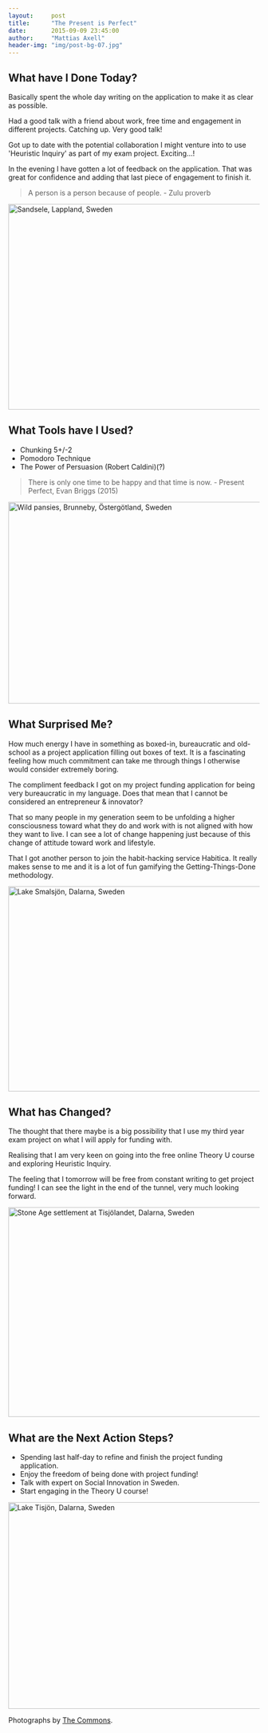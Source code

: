 ```yaml
---
layout:     post
title:      "The Present is Perfect"
date:       2015-09-09 23:45:00
author:     "Mattias Axell"
header-img: "img/post-bg-07.jpg"
---
```


<h2 class="section-heading">What have I Done Today?</h2>

<p>Basically spent the whole day writing on the application to make it as clear as possible.</p>

<p>Had a good talk with a friend about work, free time and engagement in different projects. Catching up. Very good talk!</p>

<p>Got up to date with the potential collaboration I might venture into to use 'Heuristic Inquiry' as part of my exam project. Exciting...!</p>

<p>In the evening I have gotten a lot of feedback on the application. That was great for confidence and adding that last piece of engagement to finish it.</p>

<blockquote>A person is a person because of people. - Zulu proverb</blockquote>

<a data-flickr-embed="true"  href="https://www.flickr.com/photos/swedish_heritage_board/14141044769/in/photolist-nxAxWH-woXQW9-x4mWNG-vvufWc-dNTbxp-odCoNz-sohkoF-odaFXi-x4uZki-xt6gTV-wmj2eF-owoaZe-wp7TDK-g6cb4Z-x4n43J-xhWFX4-xhZeMn-otT914-xo9RvY-xdQJ9A-tDC67e-whAHUb-xeC7ac-oyamM8-t3EbRV-xiDJ2Y-yikSJV-ourHXC-xCher8-o94tVC-xrGQoC-xkczDw-xqekCp-wp8JTr-x4uYC6-xhJ1pv-xhfo2D-wjXWoW-wZGQEd-wjXvzg-owk3Rc-owSQSr-xMrEdW-xfNgG9-wZqLY7-wZrzPb-xaRGFE-ow6mDm-wkiwjJ-wZpgTJ" title="Sandsele, Lappland, Sweden"><img src="https://farm6.staticflickr.com/5079/14141044769_e3e41123e2_z.jpg" width="640" height="412" alt="Sandsele, Lappland, Sweden"></a><script async src="//embedr.flickr.com/assets/client-code.js" charset="utf-8"></script>

<h2 class="section-heading">What Tools have I Used?</h2>

- Chunking 5+/-2
- Pomodoro Technique
- The Power of Persuasion (Robert Caldini)(?)

<blockquote>There is only one time to be happy and that time is now. - Present Perfect, Evan Briggs (2015)</blockquote>

<a data-flickr-embed="true"  href="https://www.flickr.com/photos/swedish_heritage_board/17299928765/" title="Wild pansies, Brunneby, Östergötland, Sweden"><img src="https://farm8.staticflickr.com/7697/17299928765_7fcc459657_z.jpg" width="640" height="404" alt="Wild pansies, Brunneby, Östergötland, Sweden"></a><script async src="//embedr.flickr.com/assets/client-code.js" charset="utf-8"></script>

<h2 class="section-heading">What Surprised Me?</h2>

<p>How much energy I have in something as boxed-in, bureaucratic and old-school as a project application filling out boxes of text. It is a fascinating feeling how much commitment can take me through things I otherwise would consider extremely boring.</p>

<p>The compliment feedback I got on my project funding application for being very bureaucratic in my language. Does that mean that I cannot be considered an entrepreneur & innovator?</p>

<p>That so many people in my generation seem to be unfolding a higher consciousness toward what they do and work with is not aligned with how they want to live. I can see a lot of change happening just because of this change of attitude toward work and lifestyle.</p>

<p>That I got another person to join the habit-hacking service Habitica. It really makes sense to me and it is a lot of fun gamifying the Getting-Things-Done methodology.</p>

<a data-flickr-embed="true"  href="https://www.flickr.com/photos/swedish_heritage_board/17068643949/" title="Lake Smalsjön, Dalarna, Sweden"><img src="https://farm8.staticflickr.com/7591/17068643949_cc08c3ab97_z.jpg" width="640" height="411" alt="Lake Smalsjön, Dalarna, Sweden"></a><script async src="//embedr.flickr.com/assets/client-code.js" charset="utf-8"></script>

<h2 class="section-heading">What has Changed?</h2>

<p>The thought that there maybe is a big possibility that I use my third year exam project on what I will apply for funding with.</p>

<p>Realising that I am very keen on going into the free online Theory U course and exploring Heuristic Inquiry.</p>

<p>The feeling that I tomorrow will be free from constant writing to get project funding! I can see the light in the end of the tunnel, very much looking forward.</p>

<a data-flickr-embed="true"  href="https://www.flickr.com/photos/swedish_heritage_board/17046490977/" title="Stone Age settlement at Tisjölandet, Dalarna, Sweden"><img src="https://farm9.staticflickr.com/8691/17046490977_46855345a9_z.jpg" width="640" height="420" alt="Stone Age settlement at Tisjölandet, Dalarna, Sweden"></a><script async src="//embedr.flickr.com/assets/client-code.js" charset="utf-8"></script>

<h2 class="section-heading">What are the Next Action Steps?</h2>

- Spending last half-day to refine and finish the project funding application.
- Enjoy the freedom of being done with project funding! 
- Talk with expert on Social Innovation in Sweden.
- Start engaging in the Theory U course!

<a data-flickr-embed="true"  href="https://www.flickr.com/photos/swedish_heritage_board/17253852385/" title="Lake Tisjön, Dalarna, Sweden"><img src="https://farm9.staticflickr.com/8794/17253852385_10dedd786c_z.jpg" width="640" height="414" alt="Lake Tisjön, Dalarna, Sweden"></a><script async src="//embedr.flickr.com/assets/client-code.js" charset="utf-8"></script>

Photographs by <a href="https://www.flickr.com/commons">The Commons</a>.
